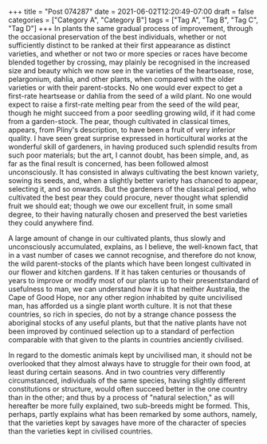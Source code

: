 +++
title = "Post 074287"
date = 2021-06-02T12:20:49-07:00
draft = false
categories = ["Category A", "Category B"]
tags = ["Tag A", "Tag B", "Tag C", "Tag D"]
+++
In plants the same gradual process of improvement, through the occasional preservation of the best individuals, whether or not sufficiently distinct to be ranked at their first appearance as distinct varieties, and whether or not two or more species or races have become blended together by crossing, may plainly be recognised in the increased size and beauty which we now see in the varieties of the heartsease, rose, pelargonium, dahlia, and other plants, when compared with the older varieties or with their parent-stocks. No one would ever expect to get a first-rate heartsease or dahlia from the seed of a wild plant. No one would expect to raise a first-rate melting pear from the seed of the wild pear, though he might succeed from a poor seedling growing wild, if it had come from a garden-stock. The pear, though cultivated in classical times, appears, from Pliny's description, to have been a fruit of very inferior quality. I have seen great surprise expressed in horticultural works at the wonderful skill of gardeners, in having produced such splendid results from such poor materials; but the art, I cannot doubt, has been simple, and, as far as the final result is concerned, has been followed almost unconsciously. It has consisted in always cultivating the best known variety, sowing its seeds, and, when a slightly better variety has chanced to appear, selecting it, and so onwards. But the gardeners of the classical period, who cultivated the best pear they could procure, never thought what splendid fruit we should eat; though we owe our excellent fruit, in some small degree, to their having naturally chosen and preserved the best varieties they could anywhere find.

A large amount of change in our cultivated plants, thus slowly and unconsciously accumulated, explains, as I believe, the well-known fact, that in a vast number of cases we cannot recognise, and therefore do not know, the wild parent-stocks of the plants which have been longest cultivated in our flower and kitchen gardens. If it has taken centuries or thousands of years to improve or modify most of our plants up to their presentstandard of usefulness to man, we can understand how it is that neither Australia, the Cape of Good Hope, nor any other region inhabited by quite uncivilised man, has afforded us a single plant worth culture. It is not that these countries, so rich in species, do not by a strange chance possess the aboriginal stocks of any useful plants, but that the native plants have not been improved by continued selection up to a standard of perfection comparable with that given to the plants in countries anciently civilised.

In regard to the domestic animals kept by uncivilised man, it should not be overlooked that they almost always have to struggle for their own food, at least during certain seasons. And in two countries very differently circumstanced, individuals of the same species, having slightly different constitutions or structure, would often succeed better in the one country than in the other; and thus by a process of "natural selection," as will hereafter be more fully explained, two sub-breeds might be formed. This, perhaps, partly explains what has been remarked by some authors, namely, that the varieties kept by savages have more of the character of species than the varieties kept in civilised countries.
